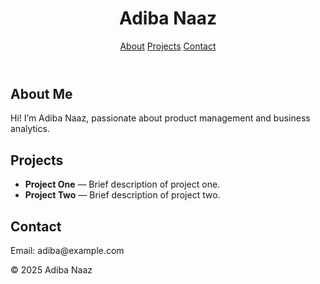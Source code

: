 <!DOCTYPE html>
<html lang="en">
<head>
  <meta charset="UTF-8" />
  <meta name="viewport" content="width=device-width, initial-scale=1" />
  <title>Adiba Naaz Portfolio</title>
  <link rel="stylesheet" href="style.css" />
</head>
<body>

  <header>
    <h1>Adiba Naaz</h1>
    <nav>
      <a href="#about">About</a>
      <a href="#projects">Projects</a>
      <a href="#contact">Contact</a>
    </nav>
  </header>

  <section id="about">
    <h2>About Me</h2>
    <p>Hi! I’m Adiba Naaz, passionate about product management and business analytics.</p>
  </section>

  <section id="projects">
    <h2>Projects</h2>
    <ul>
      <li><strong>Project One</strong> — Brief description of project one.</li>
      <li><strong>Project Two</strong> — Brief description of project two.</li>
    </ul>
  </section>

  <section id="contact">
    <h2>Contact</h2>
    <p>Email: adiba@example.com</p>
  </section>

  <footer>
    <p>© 2025 Adiba Naaz</p>
  </footer>

</body>
</html>
